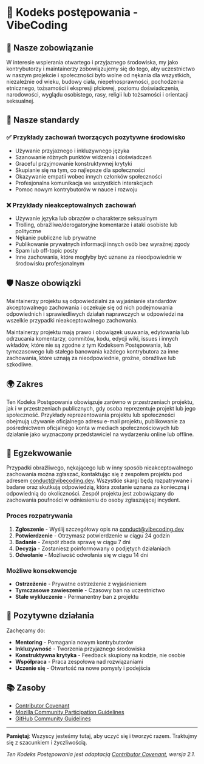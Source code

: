 # 📜 Kodeks postępowania - VibeCoding

## 🎯 Nasze zobowiązanie

W interesie wspierania otwartego i przyjaznego środowiska, my jako kontrybutorzy i maintainerzy zobowiązujemy się do
tego, aby uczestnictwo w naszym projekcie i społeczności było wolne od nękania dla wszystkich, niezależnie od wieku,
budowy ciała, niepełnosprawności, pochodzenia etnicznego, tożsamości i ekspresji płciowej, poziomu doświadczenia,
narodowości, wyglądu osobistego, rasy, religii lub tożsamości i orientacji seksualnej.

## 📏 Nasze standardy

### ✅ Przykłady zachowań tworzących pozytywne środowisko

- Używanie przyjaznego i inkluzywnego języka
- Szanowanie różnych punktów widzenia i doświadczeń
- Graceful przyjmowanie konstruktywnej krytyki
- Skupianie się na tym, co najlepsze dla społeczności
- Okazywanie empatii wobec innych członków społeczności
- Profesjonalna komunikacja we wszystkich interakcjach
- Pomoc nowym kontrybutorów w nauce i rozwoju

### ❌ Przykłady nieakceptowalnych zachowań

- Używanie języka lub obrazów o charakterze seksualnym
- Trolling, obraźliwe/derogatoryjne komentarze i ataki osobiste lub polityczne
- Nękanie publiczne lub prywatne
- Publikowanie prywatnych informacji innych osób bez wyraźnej zgody
- Spam lub off-topic posty
- Inne zachowania, które mogłyby być uznane za nieodpowiednie w środowisku profesjonalnym

## 🛡️ Nasze obowiązki

Maintainerzy projektu są odpowiedzialni za wyjaśnianie standardów akceptowalnego zachowania i oczekuje się od nich
podejmowania odpowiednich i sprawiedliwych działań naprawczych w odpowiedzi na wszelkie przypadki nieakceptowalnego
zachowania.

Maintainerzy projektu mają prawo i obowiązek usuwania, edytowania lub odrzucania komentarzy, commitów, kodu, edycji
wiki, issues i innych wkładów, które nie są zgodne z tym Kodeksem Postępowania, lub tymczasowego lub stałego banowania
każdego kontrybutora za inne zachowania, które uznają za nieodpowiednie, groźne, obraźliwe lub szkodliwe.

## 🌍 Zakres

Ten Kodeks Postępowania obowiązuje zarówno w przestrzeniach projektu, jak i w przestrzeniach publicznych, gdy osoba
reprezentuje projekt lub jego społeczność. Przykłady reprezentowania projektu lub społeczności obejmują używanie
oficjalnego adresu e-mail projektu, publikowanie za pośrednictwem oficjalnego konta w mediach społecznościowych lub
działanie jako wyznaczony przedstawiciel na wydarzeniu online lub offline.

## 🚨 Egzekwowanie

Przypadki obraźliwego, nękającego lub w inny sposób nieakceptowalnego zachowania można zgłaszać, kontaktując się z
zespołem projektu pod adresem [conduct@vibecoding.dev](mailto:conduct@vibecoding.dev). Wszystkie skargi będą
rozpatrywane i badane oraz skutkują odpowiedzią, która zostanie uznana za konieczną i odpowiednią do okoliczności.
Zespół projektu jest zobowiązany do zachowania poufności w odniesieniu do osoby zgłaszającej incydent.

### Proces rozpatrywania

1. **Zgłoszenie** - Wyślij szczegółowy opis na [conduct@vibecoding.dev](mailto:conduct@vibecoding.dev)
2. **Potwierdzenie** - Otrzymasz potwierdzenie w ciągu 24 godzin
3. **Badanie** - Zespół zbada sprawę w ciągu 7 dni
4. **Decyzja** - Zostaniesz poinformowany o podjętych działaniach
5. **Odwołanie** - Możliwość odwołania się w ciągu 14 dni

### Możliwe konsekwencje

- **Ostrzeżenie** - Prywatne ostrzeżenie z wyjaśnieniem
- **Tymczasowe zawieszenie** - Czasowy ban na uczestnictwo
- **Stałe wykluczenie** - Permanentny ban z projektu

## 🤝 Pozytywne działania

Zachęcamy do:

- **Mentoring** - Pomagania nowym kontrybutorów
- **Inkluzywność** - Tworzenia przyjaznego środowiska
- **Konstruktywna krytyka** - Feedback skupiony na kodzie, nie osobie
- **Współpraca** - Praca zespołowa nad rozwiązaniami
- **Uczenie się** - Otwartość na nowe pomysły i podejścia

## 📚 Zasoby

- [Contributor Covenant](https://www.contributor-covenant.org/)
- [Mozilla Community Participation Guidelines](https://www.mozilla.org/en-US/about/governance/policies/participation/)
- [GitHub Community Guidelines](https://docs.github.com/en/site-policy/github-terms/github-community-guidelines)

---

**Pamiętaj**: Wszyscy jesteśmy tutaj, aby uczyć się i tworzyć razem. Traktujmy się z szacunkiem i życzliwością.

_Ten Kodeks Postępowania jest adaptacją [Contributor Covenant](https://www.contributor-covenant.org/), wersja 2.1._
